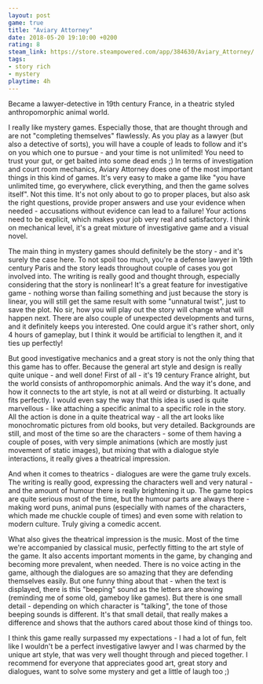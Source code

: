 ```yaml
---
layout: post
game: true
title: "Aviary Attorney"
date: 2018-05-20 19:10:00 +0200
rating: 8
steam_link: https://store.steampowered.com/app/384630/Aviary_Attorney/
tags:
- story rich
- mystery
playtime: 4h
---
```


Became a lawyer-detective in 19th century France, in a theatric styled anthropomorphic animal world.

I really like mystery games. Especially those, that are thought through and are not "completing themselves" flawlessly. As you play as a lawyer (but also a detective of sorts), you will have a couple of leads to follow and it's on you which one to pursue - and your time is not unlimited! You need to trust your gut, or get baited into some dead ends ;) In terms of investigation and court room mechanics, Aviary Attorney does one of the most important things in this kind of games. It's very easy to make a game like "you have unlimited time, go everywhere, click everything, and then the game solves itself". Not this time. It's not only about to go to proper places, but also ask the right questions, provide proper answers and use your evidence when needed - accusations without evidence can lead to a failure! Your actions need to be explicit, which makes your job very real and satisfactory. I think on mechanical level, it's a great mixture of investigative game and a visual novel.

The main thing in mystery games should definitely be the story - and it's surely the case here. To not spoil too much, you're a defense lawyer in 19th century Paris and the story leads throughout couple of cases you got involved into. The writing is really good and thought through, especially considering that the story is nonlinear! It's a great feature for investigative game - nothing worse than failing something and just because the story is linear, you will still get the same result with some "unnatural twist", just to save the plot. No sir, how you will play out the story will change what will happen next. There are also couple of unexpected developments and turns, and it definitely keeps you interested. One could argue it's rather short, only 4 hours of gameplay, but I think it would be artificial to lengthen it, and it ties up perfectly!

But good investigative mechanics and a great story is not the only thing that this game has to offer. Because the general art style and design is really quite unique - and well done! First of all - it's 19 century France alright, but the world consists of anthropomorphic animals. And the way it's done, and how it connects to the art style, is not at all weird or disturbing. It actually fits perfectly. I would even say the way that this idea is used is quite marvellous - like attaching a specific animal to a specific role in the story. All the action is done in a quite theatrical way - all the art looks like monochromatic pictures from old books, but very detailed. Backgrounds are still, and most of the time so are the characters - some of them having a couple of poses, with very simple animations (which are mostly just movement of static images), but mixing that with a dialogue style interactions, it really gives a theatrical impression.

And when it comes to theatrics - dialogues are were the game truly excels. The writing is really good, expressing the characters well and very natural - and the amount of humour there is really brightening it up. The game topics are quite serious most of the time, but the humour parts are always there - making word puns, animal puns (especially with names of the characters, which made me chuckle couple of times) and even some with relation to modern culture. Truly giving a comedic accent.

What also gives the theatrical impression is the music. Most of the time we're accompanied by classical music, perfectly fitting to the art style of the game. It also accents important moments in the game, by changing and becoming more prevalent, when needed. There is no voice acting in the game, although the dialogues are so amazing that they are defending themselves easily. But one funny thing about that - when the text is displayed, there is this "beeping" sound as the letters are showing (reminding me of some old, gameboy like games). But there is one small detail - depending on which character is "talking", the tone of those beeping sounds is different. It's that small detail, that really makes a difference and shows that the authors cared about those kind of things too.

I think this game really surpassed my expectations - I had a lot of fun, felt like I wouldn't be a perfect investigative lawyer and I was charmed by the unique art style, that was very well thought through and pieced together. I recommend for everyone that appreciates good art, great story and dialogues, want to solve some mystery and get a little of laugh too ;)
